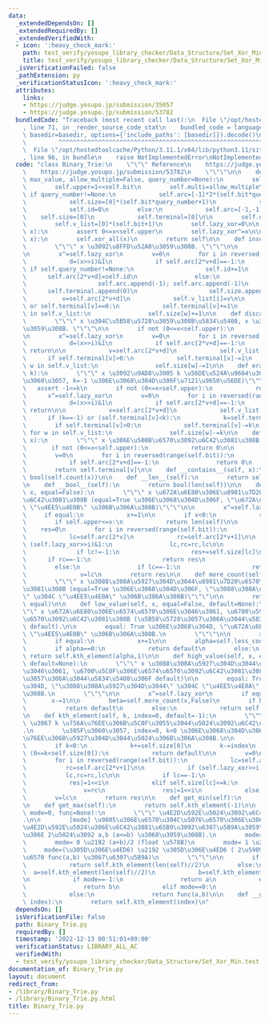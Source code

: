 ```yaml
---
data:
  _extendedDependsOn: []
  _extendedRequiredBy: []
  _extendedVerifiedWith:
  - icon: ':heavy_check_mark:'
    path: test_verify/yosupo_library_checker/Data_Structure/Set_Xor_Min.test.py
    title: test_verify/yosupo_library_checker/Data_Structure/Set_Xor_Min.test.py
  _isVerificationFailed: false
  _pathExtension: py
  _verificationStatusIcon: ':heavy_check_mark:'
  attributes:
    links:
    - https://judge.yosupo.jp/submission/35057
    - https://judge.yosupo.jp/submission/53782
  bundledCode: "Traceback (most recent call last):\n  File \"/opt/hostedtoolcache/Python/3.11.1/x64/lib/python3.11/site-packages/onlinejudge_verify/documentation/build.py\"\
    , line 71, in _render_source_code_stat\n    bundled_code = language.bundle(stat.path,\
    \ basedir=basedir, options={'include_paths': [basedir]}).decode()\n          \
    \         ^^^^^^^^^^^^^^^^^^^^^^^^^^^^^^^^^^^^^^^^^^^^^^^^^^^^^^^^^^^^^^^^^^^^^^^^^^^^^^^^^\n\
    \  File \"/opt/hostedtoolcache/Python/3.11.1/x64/lib/python3.11/site-packages/onlinejudge_verify/languages/python.py\"\
    , line 96, in bundle\n    raise NotImplementedError\nNotImplementedError\n"
  code: "class Binary_Trie:\n    \"\"\" Reference\n    https://judge.yosupo.jp/submission/35057\n\
    \    https://judge.yosupo.jp/submission/53782\n    \"\"\"\n\n    def __init__(self,\
    \ max_value, allow_multiple=False, query_number=None):\n        self.bit=max_value.bit_length()\n\
    \        self.upper=1<<self.bit\n        self.multi=allow_multiple\n\n       \
    \ if query_number!=None:\n            self.arc=[-1]*2*(self.bit*query_number+1)\n\
    \            self.size=[0]*(self.bit*query_number+1)\n            self.terminal=[0]*(self.bit*query_number+1)\n\
    \            self.id=0\n        else:\n            self.arc=[-1,-1]\n        \
    \    self.size=[0]\n            self.terminal=[0]\n\n        self.query_number=query_number\n\
    \        self.v_list=[0]*(self.bit+1)\n        self.lazy_xor=0\n\n    def xor_all(self,\
    \ x):\n        assert 0<=x<self.upper\n        self.lazy_xor^=x\n\n    def __ixor__(self,\
    \ x):\n        self.xor_all(x)\n        return self\n\n    def insert(self, x):\n\
    \        \"\"\" x \u3092\u8FFD\u52A0\u3059\u308B. \"\"\"\n\n        assert 0<=x<self.upper\n\
    \n        x^=self.lazy_xor\n        v=0\n        for i in reversed(range(self.bit)):\n\
    \            d=(x>>i)&1\n            if self.arc[2*v+d]==-1:\n               \
    \ if self.query_number!=None:\n                    self.id+=1\n              \
    \      self.arc[2*v+d]=self.id\n                else:\n                    self.arc[2*v+d]=len(self.size)\n\
    \                    self.arc.append(-1); self.arc.append(-1)\n              \
    \      self.terminal.append(0)\n                    self.size.append(0)\n\n  \
    \          v=self.arc[2*v+d]\n            self.v_list[i]=v\n\n        if self.multi\
    \ or self.terminal[v]==0:\n            self.terminal[v]+=1\n            for w\
    \ in self.v_list:\n                self.size[w]+=1\n\n    def discard(self, x):\n\
    \        \"\"\" x \u304C\u5B58\u5728\u3059\u308B\u5834\u5408, x \u3092\u524A\u9664\
    \u3059\u308B. \"\"\"\n\n        if not (0<=x<self.upper):\n            return\n\
    \n        x^=self.lazy_xor\n        v=0\n        for i in reversed(range(self.bit)):\n\
    \            d=(x>>i)&1\n            if self.arc[2*v+d]==-1:\n               \
    \ return\n\n            v=self.arc[2*v+d]\n            self.v_list[i]=v\n\n  \
    \      if self.terminal[v]>0:\n            self.terminal[v]-=1\n            for\
    \ w in self.v_list:\n                self.size[w]-=1\n\n    def erase(self, x,\
    \ k):\n        \"\"\" x \u3092\u9AD8\u3005 k \u56DE\u524A\u9664\u3059\u308B (\u305F\
    \u3060\u3057, k=-1 \u306E\u3068\u304D\u306F\u7121\u9650\u56DE)\"\"\"\n\n     \
    \   assert -1<=k\n        if not (0<=x<self.upper):\n            return\n\n  \
    \      x^=self.lazy_xor\n        v=0\n        for i in reversed(range(self.bit)):\n\
    \            d=(x>>i)&1\n            if self.arc[2*v+d]==-1:\n               \
    \ return\n\n            v=self.arc[2*v+d]\n            self.v_list[i]=v\n\n  \
    \      if (k==-1) or (self.terminal[v]<k):\n            k=self.terminal[v]\n\n\
    \        if self.terminal[v]>0:\n            self.terminal[v]-=k\n           \
    \ for w in self.v_list:\n                self.size[w]-=k\n\n    def count(self,\
    \ x):\n        \"\"\" x \u306E\u500B\u6570\u3092\u6C42\u3081\u308B. \"\"\"\n \
    \       if not (0<=x<self.upper):\n            return 0\n\n        x^=self.lazy_xor\n\
    \        v=0\n        for i in reversed(range(self.bit)):\n            d=(x>>i)&1\n\
    \            if self.arc[2*v+d]==-1:\n                return 0\n            v=self.arc[2*v+d]\n\
    \        return self.terminal[v]\n\n    def __contains__(self, x):\n        return\
    \ bool(self.count(x))\n\n    def __len__(self):\n        return self.size[0]\n\
    \n    def __bool__(self):\n        return bool(len(self))\n\n    def less_count(self,\
    \ x, equal=False):\n        \"\"\" x \u672A\u6E80\u306E\u8981\u7D20\u6570\u3092\
    \u6C42\u3081\u308B (equal=True \u306E\u3068\u304D\u306F, \"\u672A\u6E80\" \u304C\
    \ \"\u4EE5\u4E0B\" \u306B\u306A\u308B)\"\"\"\n\n        x^=self.lazy_xor\n   \
    \     if equal:\n            x+=1\n\n        if x<0:\n            return 0\n\n\
    \        if self.upper<=x:\n            return len(self)\n\n        v=0\n    \
    \    res=0\n        for i in reversed(range(self.bit)):\n            d=(x>>i)&1\n\
    \            lc=self.arc[2*v]\n            rc=self.arc[2*v+1]\n\n            if\
    \ (self.lazy_xor>>i)&1:\n                lc,rc=rc,lc\n\n            if d:\n  \
    \              if lc!=-1:\n                    res+=self.size[lc]\n          \
    \      if rc==-1:\n                    return res\n                v=rc\n    \
    \        else:\n                if lc==-1:\n                    return res\n \
    \               v=lc\n        return res\n\n    def more_count(self, x, equal=False):\n\
    \        \"\"\" x \u3088\u308A\u5927\u304D\u3044\u8981\u7D20\u6570\u3092\u6C42\
    \u3081\u308B (equal=True \u306E\u3068\u304D\u306F, \"\u3088\u308A\u5927\u304D\u3044\
    \" \u304C \"\u4EE5\u4E0A\" \u306B\u306A\u308B)\"\"\"\n\n        return len(self)-self.less_count(x,not\
    \ equal)\n\n    def low_value(self, x, equal=False, default=None):\n        \"\
    \"\" x \u672A\u6E80\u306E\u6574\u6570\u306E\u3046\u3061, \u6700\u5927\u306E\u6574\
    \u6570\u3092\u6C42\u3081\u308B (\u5B58\u5728\u3057\u306A\u3044\u5834\u5408\u306F\
    \ default).\n\n        equal: True \u306E\u3068\u304D, \"\u672A\u6E80\" \u304C\
    \ \"\u4EE5\u4E0B\" \u306B\u306A\u308B.\n        \"\"\"\n\n        x^=self.lazy_xor\n\
    \        if equal:\n            x+=1\n\n        alpha=self.less_count(x,False)\n\
    \        if alpha==0:\n            return default\n        else:\n           \
    \ return self.kth_element(alpha,1)\n\n    def high_value(self, x, equal=False,\
    \ default=None):\n        \"\"\" x \u3088\u308A\u5927\u304D\u3044\u6574\u6570\u306E\
    \u3046\u3061, \u6700\u5C0F\u306E\u6574\u6570\u3092\u6C42\u3081\u308B (\u5B58\u5728\
    \u3057\u306A\u3044\u5834\u5408\u306F default)\n\n        equal: True \u306E\u3068\
    \u304D, \"\u3088\u308A\u5927\u304D\u3044\" \u304C \"\u4EE5\u4E0A\" \u306B\u306A\
    \u308B.\n        \"\"\"\n\n        x^=self.lazy_xor\n        if equal:\n     \
    \       x-=1\n\n        beta=self.more_count(x,False)\n        if beta==0:\n \
    \           return default\n        else:\n            return self.kth_element(-beta,0)\n\
    \n    def kth_element(self, k, index=0, default=-1):\n        \"\"\" index -indexed\
    \ \u3067 k \u756A\u76EE\u306B\u5C0F\u3055\u3044\u5024\u3092\u6C42\u3081\u308B\
    .\n        \u305F\u3060\u3057, index=0, k<0 \u306E\u3068\u304D\u306F |k| \u756A\
    \u76EE\u306B\u5927\u304D\u3044\u5024\u306B\u306A\u308B.\n\n        \"\"\"\n\n\
    \        if k<0:\n            k+=self.size[0]\n        k-=index\n        if not\
    \ (0<=k<self.size[0]):\n            return default\n\n        v=0\n        res=0\n\
    \        for i in reversed(range(self.bit)):\n            lc=self.arc[2*v]\n \
    \           rc=self.arc[2*v+1]\n\n            if (self.lazy_xor>>i)&1:\n     \
    \           lc,rc=rc,lc\n\n            if lc==-1:\n                v=rc\n    \
    \            res|=1<<i\n            elif self.size[lc]<=k:\n                k-=self.size[lc]\n\
    \                v=rc\n                res|=1<<i\n            else:\n        \
    \        v=lc\n        return res\n\n    def get_min(self):\n        return self.kth_element(1,1)\n\
    \n    def get_max(self):\n        return self.kth_element(-1)\n\n    def get_median(self,\
    \ mode=0, func=None):\n        \"\"\" \u4E2D\u592E\u5024\u3092\u6C42\u3081\u308B\
    .\n\n        [mode] \u9805\u306E\u6570\u304C\u5076\u6570\u306E\u3068\u304D\u306E\
    \u4E2D\u592E\u5024\u306E\u6C42\u3081\u65B9\u3092\u6307\u5B9A\u3059\u308B (\u305D\
    \u306E 2\u5024\u3092 a,b (a<=b) \u3068\u3059\u308B).\n        mode=-1 \u2192 a\n\
    \        mode= 0 \u2192 (a+b)/2 (float \u578B)\n        mode= 1 \u2192 b\n   \
    \     mode=(\u305D\u306E\u4ED6) \u2192 \u305D\u306E\u4ED6 ( 2\u5909\u6570\u95A2\
    \u6570 func(a,b) \u3067\u6307\u5B9A)\n        \"\"\"\n\n        if len(self)%2==1:\n\
    \            return self.kth_element(len(self)//2)\n        else:\n          \
    \  a=self.kth_element(len(self)//2)\n            b=self.kth_element(len(self)//2-1)\n\
    \n            if mode==-1:\n                return a\n            elif mode==1:\n\
    \                return b\n            elif mode==0:\n                return (a+b)/2\n\
    \            else:\n                return func(a,b)\n\n    def __getitem__(self,\
    \ index):\n        return self.kth_element(index)\n"
  dependsOn: []
  isVerificationFile: false
  path: Binary_Trie.py
  requiredBy: []
  timestamp: '2022-12-13 00:51:01+09:00'
  verificationStatus: LIBRARY_ALL_AC
  verifiedWith:
  - test_verify/yosupo_library_checker/Data_Structure/Set_Xor_Min.test.py
documentation_of: Binary_Trie.py
layout: document
redirect_from:
- /library/Binary_Trie.py
- /library/Binary_Trie.py.html
title: Binary_Trie.py
---
```

